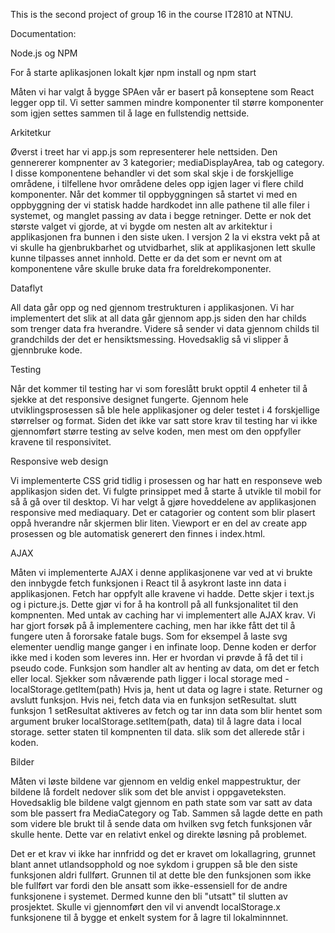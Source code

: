 This is the second project of group 16 in the course IT2810 at NTNU.

Documentation:

Node.js og NPM 

For å starte aplikasjonen lokalt kjør npm install og npm start

Måten vi har valgt å bygge SPAen vår er basert på konseptene som React legger opp til. Vi setter sammen mindre komponenter til større komponenter som igjen settes sammen til å lage en fullstendig nettside. 

Arkitetkur 

Øverst i treet har vi app.js som representerer hele nettsiden. Den gennererer kompnenter av 3 kategorier; mediaDisplayArea, tab og category. I disse komponentene behandler vi det som skal skje i de forskjellige områdene, i tilfellene hvor områdene deles opp igjen lager vi flere child komponenter. Når det kommer til oppbyggningen så startet vi med en oppbyggning der vi statisk hadde hardkodet inn alle pathene til alle filer i systemet, og manglet passing av data i begge retninger. Dette er nok det største valget vi gjorde, at vi bygde om nesten alt av arkitektur i applikasjonen fra bunnen i den siste uken. I versjon 2 la vi ekstra vekt på at vi skulle ha gjenbrukbarhet og utvidbarhet, slik at applikasjonen lett skulle kunne tilpasses annet innhold. Dette er da det som er nevnt om at komponentene våre skulle bruke data fra foreldrekomponenter.

Dataflyt

All data går opp og ned gjennom trestrukturen i applikasjonen. Vi har implementert det slik at all data går gjennom app.js siden den har childs som trenger data fra hverandre. Videre så sender vi data gjennom childs til grandchilds der det er hensiktsmessing. Hovedsaklig så vi slipper å gjennbruke kode. 

Testing

Når det kommer til testing har vi som foreslått brukt opptil 4 enheter til å sjekke at det responsive designet fungerte. Gjennom hele utviklingsprosessen så ble hele applikasjoner og deler testet i 4 forskjellige størrelser og format.  Siden det ikke var satt store krav til testing har vi ikke gjennomført større testing av selve koden, men mest om den oppfyller kravene til responsivitet.

Responsive web design

Vi implementerte CSS grid tidlig i prosessen og har hatt en responseve web applikasjon siden det. Vi fulgte prinsippet med å starte å utvikle til mobil for så å gå over til desktop. Vi har velgt å gjøre hoveddelene av applikasjonen responsive med mediaquary. Det er catagorier og content som blir plasert oppå hverandre når skjermen blir liten. Viewport er en del av create app prosessen og ble automatisk generert den finnes i index.html. 


AJAX

Måten vi implementerte AJAX i denne applikasjonene var ved at vi brukte den innbygde fetch funksjonen i React til å asykront laste inn data i applikasjonen. Fetch har oppfylt alle kravene vi hadde. Dette skjer i text.js og i picture.js. Dette gjør vi for å ha kontroll på all funksjonalitet til den kompnenten. Med untak av caching har vi implementert alle AJAX krav. 
Vi har gjort forsøk på å implementere caching, men har ikke fått det til å fungere uten å fororsake fatale bugs. Som for eksempel å laste svg elementer uendlig mange ganger i en infinate loop. Denne koden er derfor ikke med i koden som leveres inn. 
Her er hvordan vi prøvde å få det til i pseudo code. 
Funksjon som handler alt av henting av data, om det er fetch eller local. 
Sjekker som nåværende path ligger i local storage med - localStorage.getItem(path)
Hvis ja, hent ut data og lagre i state. Returner og avslutt funksjon.
Hvis nei, fetch data via en funksjon setResultat.
slutt funksjon 1
setResultat aktiveres av fetch og tar inn data som blir hentet som argument
bruker localStorage.setItem(path, data) til å lagre data i local storage.
setter staten til kompnenten til data. slik som det allerede står i koden. 

Bilder

Måten vi løste bildene var gjennom en veldig enkel mappestruktur, der bildene lå fordelt nedover slik som det ble anvist i oppgaveteksten. Hovedsaklig ble bildene valgt gjennom en path state som var satt av data som ble passert fra MediaCategory og Tab. Sammen så lagde dette en path som videre ble brukt til å sende data om hvilken svg fetch funksjonen vår skulle hente. Dette var en relativt enkel og direkte løsning på problemet.


Det er et krav vi ikke har innfridd og det er kravet om lokallagring, grunnet blant annet utlandsopphold og noe sykdom i gruppen så ble den siste funksjonen aldri fullført. Grunnen til at dette ble den funksjonen som ikke ble fullført var fordi den ble ansatt som ikke-essensiell for de andre funksjonene i systemet. Dermed kunne den bli "utsatt" til slutten av prosjektet. Skulle vi gjennomført den vil vi anvendt localStorage.x funksjonene til å bygge et enkelt system for å lagre til lokalminnnet.  


